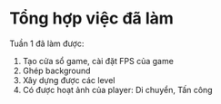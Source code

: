 # Tổng hợp việc đã làm
Tuần 1 đã làm được:
1. Tạo cửa sổ game, cài đặt FPS của game
2. Ghép background
3. Xây dựng được các level
4. Có được hoạt ảnh của player: Di chuyển, Tấn công
